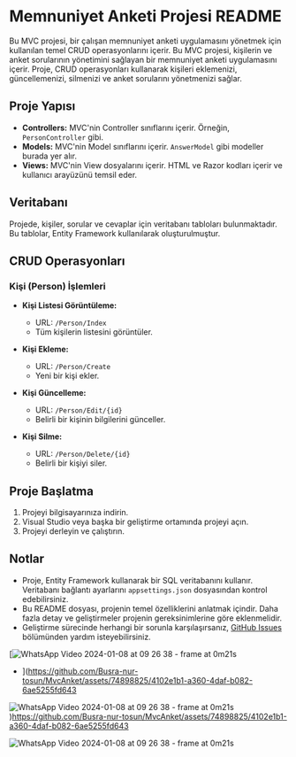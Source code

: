 # Memnuniyet Anketi Projesi README

Bu MVC projesi, bir çalışan  memnuniyet anketi uygulamasını yönetmek için kullanılan temel CRUD operasyonlarını içerir.
Bu MVC projesi, kişilerin ve anket sorularının yönetimini sağlayan bir memnuniyet anketi uygulamasını içerir. 
Proje, CRUD operasyonları kullanarak kişileri eklemenizi, güncellemenizi, silmenizi ve anket sorularını yönetmenizi sağlar.

## Proje Yapısı

- **Controllers:** MVC'nin Controller sınıflarını içerir. Örneğin, `PersonController`  gibi.
- **Models:** MVC'nin Model sınıflarını içerir. `AnswerModel` gibi modeller burada yer alır.
- **Views:** MVC'nin View dosyalarını içerir. HTML ve Razor kodları içerir ve kullanıcı arayüzünü temsil eder.

## Veritabanı

Projede, kişiler, sorular ve cevaplar için veritabanı tabloları bulunmaktadır. Bu tablolar, Entity Framework kullanılarak oluşturulmuştur.

## CRUD Operasyonları

### Kişi (Person) İşlemleri

- **Kişi Listesi Görüntüleme:**
  - URL: `/Person/Index`
  - Tüm kişilerin listesini görüntüler.

- **Kişi Ekleme:**
  - URL: `/Person/Create`
  - Yeni bir kişi ekler.

- **Kişi Güncelleme:**
  - URL: `/Person/Edit/{id}`
  - Belirli bir kişinin bilgilerini günceller.

- **Kişi Silme:**
  - URL: `/Person/Delete/{id}`
  - Belirli bir kişiyi siler.


## Proje Başlatma

1. Projeyi bilgisayarınıza indirin.
2. Visual Studio veya başka bir geliştirme ortamında projeyi açın.
3. Projeyi derleyin ve çalıştırın.

## Notlar

- Proje, Entity Framework kullanarak bir SQL veritabanını kullanır. Veritabanı bağlantı ayarlarını `appsettings.json` dosyasından kontrol edebilirsiniz.
- Bu README dosyası, projenin temel özelliklerini anlatmak içindir. Daha fazla detay ve geliştirmeler projenin gereksinimlerine göre eklenmelidir.
- Geliştirme sürecinde herhangi bir sorunla karşılaşırsanız, [GitHub Issues](https://github.com/KullaniciAdi/ProjeAdi/issues) bölümünden yardım isteyebilirsiniz.

[![WhatsApp Video 2024-01-08 at 09 26 38 - frame at 0m21s](https://github.com/Busra-nur-tosun/MvcAnket/assets/74898825/206a0f3f-b414-4291-9eaa-47ecc4f02aab)

- ](https://github.com/Busra-nur-tosun/MvcAnket/assets/74898825/4102e1b1-a360-4daf-b082-6ae5255fd643

![WhatsApp Video 2024-01-08 at 09 26 38 - frame at 0m21s](https://github.com/Busra-nur-tosun/MvcAnket/assets/74898825/206a0f3f-b414-4291-9eaa-47ecc4f02aab)
)https://github.com/Busra-nur-tosun/MvcAnket/assets/74898825/4102e1b1-a360-4daf-b082-6ae5255fd643

![WhatsApp Video 2024-01-08 at 09 26 38 - frame at 0m21s](https://github.com/Busra-nur-tosun/MvcAnket/assets/74898825/206a0f3f-b414-4291-9eaa-47ecc4f02aab)

